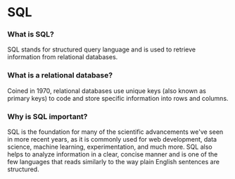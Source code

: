 # SQL

### What is SQL?
SQL stands for structured query language and is used to retrieve information from relational databases. 

### What is a relational database?
Coined in 1970, relational databases use unique keys (also known as primary keys) to code and store specific information into rows and columns.

### Why is SQL important?
SQL is the foundation for many of the scientific advancements we've seen in more recent years, as it is commonly used for web development, data science, machine learning, experimentation, and much more. SQL also helps to analyze information in a clear, concise manner and is one of the few languages that reads similarly to the way plain English sentences are structured.
